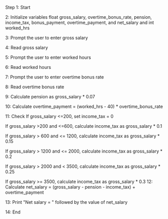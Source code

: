 Step 1: Start

2: Initialize variables float gross_salary, overtime_bonus_rate, pension, income_tax, bonus_payment, overtime_payment, and net_salary and int worked_hrs

3: Prompt the user to enter gross salary

4: Read gross salary

5: Prompt the user to enter worked hours

6: Read worked hours

7: Prompt the user to enter overtime bonus rate

8: Read overtime bonus rate

9: Calculate pension as gross_salary * 0.07

10: Calculate overtime_payment = (worked_hrs - 40) * overtime_bonus_rate

11: Check If gross_salary <=200, set income_tax = 0

If gross_salary >200 and <=600, calculate income_tax as gross_salary * 0.1

If gross_salary > 600 and <= 1200, calculate income_tax as gross_salary * 0.15

If gross_salary > 1200 and <= 2000, calculate income_tax as gross_salary * 0.2

If gross_salary > 2000 and < 3500, calculate income_tax as gross_salary * 0.25

If gross_salary >= 3500, calculate income_tax as gross_salary * 0.3 12: Calculate net_salary = (gross_salary - pension - income_tax) + overtime_payment

13: Print "Net salary = " followed by the value of net_salary

14: End